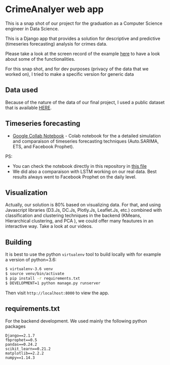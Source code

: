 # CrimeAnalyer web app

This is a snap shot of our project for the graduation as a Computer Science engineer in Data Science. 

This is a Django app that provides a solution for descriptive and predictive (timeseries forecasting) analysis for crimes data. 

Please take a look at the screen record of the example  [here](https://github.com/AdelGasmi/CrimeAnalyzer/tree/master/static/visual/assets/videos/) to have a look about some of the functionalities. 


For this snap shot, and for dev purposes (privacy of the data that we worked on), I tried to make a specific version for generic data 

## Data used

Because of the nature of the data of our final project, I used a public dataset that is available [HERE](https://www.kaggle.com/currie32/crimes-in-chicago).
 
## Timeseries forecasting

* [Google Collab Notebook](https://colab.research.google.com/drive/1dTPOm_nW5l_-_6untLYFwXQI308raoiS) - Colab notebook for the a detailed simulation and comparaison of timeseries forecasting techniques (Auto.SARIMA, ETS, and Facebook Prophet). 


PS: 
* You can check the notebook directly in this repository in [this file](https://github.com/AdelGasmi/CrimeAnalyzer/blob/master/timeseriesforecastingtechnique_statisticalmethods.ipynb)
* We did also a comparaison with LSTM working on our real data. Best results always went to Facebook Prophet on the daily level.

## Visualization
Actually, our solution is 80% based on visualizing data. For that, and using Javascript libraries (D3.Js, DC.Js, Plotly.Js, Leaflet.Js, etc.) combined with classification and clustering techniques in the backend (KMeans, Hierarchical clustering, and PCA ), we could offer many feautures in an interactive way. Take a look at our videos. 


## Building

It is best to use the python `virtualenv` tool to build locally with for example a version of python=3.6:

```sh
$ virtualenv-3.6 venv
$ source venv/bin/activate
$ pip install -r requirements.txt
$ DEVELOPMENT=1 python manage.py runserver
```

Then visit `http://localhost:8000` to view the app. 

## requirements.txt

For the backend development. We used mainly the following python packages

```
Django==2.1.7
fbprophet==0.5
pandas==0.24.2
scikit_learn==0.21.2
matplotlib==2.2.2
numpy==1.14.3
```


